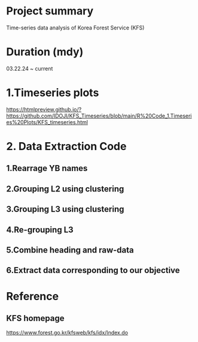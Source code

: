 # Project summary
Time-series data analysis of Korea Forest Service (KFS)

# Duration (mdy)
03.22.24 ~ current



# 1.Timeseries plots
https://htmlpreview.github.io/?https://github.com/IDOJI/KFS_Timeseries/blob/main/R%20Code_1.Timeseries%20Plots/KFS_timeseries.html


# 2. Data Extraction Code
## 1.Rearrage YB names

## 2.Grouping L2 using clustering

## 3.Grouping L3 using clustering

## 4.Re-grouping L3 

## 5.Combine heading and raw-data

## 6.Extract data corresponding to our objective




# Reference
## KFS homepage
https://www.forest.go.kr/kfsweb/kfs/idx/Index.do


